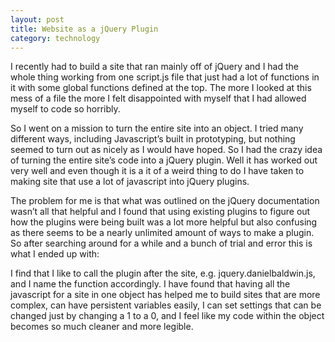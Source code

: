 ```yaml
---
layout: post
title: Website as a jQuery Plugin
category: technology
---
```

I recently had to build a site that ran mainly off of jQuery and I had the whole thing working from one script.js file that just had a lot of functions in it with some global functions defined at the top. The more I looked at this mess of a file the more I felt disappointed with myself that I had allowed myself to code so horribly.

So I went on a mission to turn the entire site into an object. I tried many different ways, including Javascript’s built in prototyping, but nothing seemed to turn out as nicely as I would have hoped. So I had the crazy idea of turning the entire site’s code into a jQuery plugin. Well it has worked out very well and even though it is a it of a weird thing to do I have taken to making site that use a lot of javascript into jQuery plugins.

The problem for me is that what was outlined on the jQuery documentation wasn’t all that helpful and I found that using existing plugins to figure out how the plugins were being built was a lot more helpful but also confusing as there seems to be a nearly unlimited amount of ways to make a plugin. So after searching around for a while and a bunch of trial and error this is what I ended up with:

<script src="https://gist.github.com/373211.js?file=gistfile1.js"></script>

I find that I like to call the plugin after the site, e.g. jquery.danielbaldwin.js, and I name the function accordingly. I have found that having all the javascript for a site in one object has helped me to build sites that are more complex, can have persistent variables easily, I can set settings that can be changed just by changing a 1 to a 0, and I feel like my code within the object becomes so much cleaner and more legible.